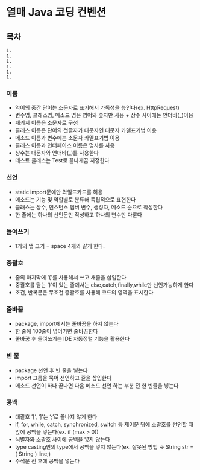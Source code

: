 # 열매 Java 코딩 컨벤션



## 목차
    1. 
    1. 
    1. 
    1.
    1.
    1.
    


### 이름
- 약어의 중간 단어는 소문자로 표기해서 가독성을 높인다(ex. HttpRequest)
- 변수명, 클래스명, 메소드 명은 영어와 숫자만 사용 + 상수 사이에는 언더바(_)이용
- 패키지 이름은 소문자로 구성
- 클래스 이름은 단어의 첫글자가 대문자인 대문자 카멜표기법 이용
- 메소드 이름과 변수에는 소문자 카멜표기법 이용
- 클래스 이름과 인터페이스 이름은 명사를 사용
- 상수는 대문자와 언더바(_)를 사용한다
- 테스트 클래스는 Test로 끝나게끔 지정한다

### 선언
- static import문에만 와일드카드를 허용
- 메소드는 기능 및 역할별로 분류해 독립적으로 표현한다
- 클래스는 상수, 인스턴스 멤버 변수, 생성자, 메소드 순으로 작성한다
- 한 줄에는 하나의 선언문만 작성하고 하나의 변수만 다룬다

### 들여쓰기
- 1개의 탭 크기 = space 4개와 같게 한다.

### 중괄호
- 줄의 마지막에 ‘{’를 사용해서 쓰고 새줄을 삽입한다
- 중괄호를 닫는 ‘}’이 있는 줄에서는 else,catch,finally,while만 선언가능하게 한다
- 조건, 반복문은 무조건 중괄호를 사용해 코드의 영역을 표시한다

### 줄바꿈
- package, import에서는 줄바꿈을 하지 않는다
- 한 줄에 100줄이 넘어가면 줄바꿈한다
- 줄바꿈 후 들여쓰기는 IDE 자동정렬 기능을 활용한다

### 빈 줄
- package 선언 후 빈 줄을 넣는다
- import 그룹을 묶어 선언하고 줄을 삽입한다
- 메소드 선언이 하나 끝나면 다음 메소드 선언 하는 부분 전 한 빈줄을 넣는다

### 공백
- 대괄호 ’[’, ‘]’는 ‘;’로 끝나지 않게 한다
- if, for, while, catch, synchronized, switch 등 제어문 뒤에 소괄호를 선언할 때 앞에 공백을 넣는다(ex. if (max > 0))
- 식별자와 소괄호 사이에 공백을 넣지 않는다
- type casting안의 type에서 공백을 넣지 않는다(ex. 잘못된 방법 → String str = ( String ) line;)
- 주석문 전 후에 공백을 넣는다
